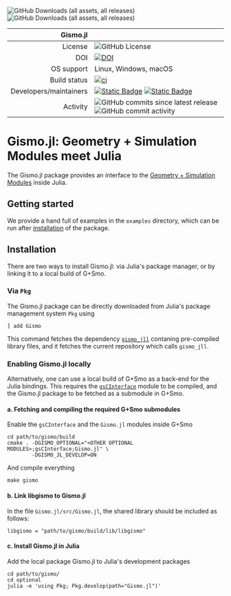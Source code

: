 ![GitHub Downloads (all assets, all releases)](https://img.shields.io/github/downloads/JuliaBinaryWrappers/gismo_jll.jl/total?label=Downloads%20(gismo_jll)&color=008A00)
![GitHub Downloads (all assets, all releases)](https://img.shields.io/github/downloads/gismo/Gismo.jl/total?label=Downloads%20(Gismo.jl)&color=008A00)

|Gismo.jl||
|--:|---|
|License|![GitHub License](https://img.shields.io/github/license/gismo/gismo?color=008A00)|
|DOI|[![DOI](https://zenodo.org/badge/DOI/10.5281/zenodo.15167668.svg)](https://doi.org/10.5281/zenodo.15167668)|
|OS support|Linux, Windows, macOS|
|Build status|[![ci](https://github.com/gismo/Gismo.jl/actions/workflows/CI.yml/badge.svg)](https://github.com/gismo/Gismo.jl/actions/workflows/ci.yml)|
|Developers/maintainers| [![Static Badge](https://img.shields.io/badge/@hverhelst-008A00)](https://github.com/hverhelst) [![Static Badge](https://img.shields.io/badge/@Albe21072000-008A00)](https://github.com/Albe21072000)|
|Activity|![GitHub commits since latest release](https://img.shields.io/github/commits-since/gismo/Gismo.jl/latest?color=008A00) ![GitHub commit activity](https://img.shields.io/github/commit-activity/m/gismo/Gismo.jl?color=008A00)|

# Gismo.jl: Geometry + Simulation Modules meet Julia
The Gismo.jl package provides an interface to the [Geometry + Simulation Modules](https://github.com/gismo/gismo) inside Julia.

## Getting started
We provide a hand full of examples in the `examples` directory, which can be run after [installation](#installation) of the package.

## Installation
There are two ways to install Gismo.jl: via Julia's package manager, or by linking it to a local build of G+Smo.

### Via `Pkg`
The Gismo.jl package can be directly downloaded from Julia's package management system `Pkg` using
```
] add Gismo
```
This command fetches the dependency [`gismo_jll`](https://github.com/JuliaBinaryWrappers/gismo_jll.jl) contaning pre-compiled library files, and it fetches the current repository which calls `gismo_jll`.

### Enabling Gismo.jl locally
Alternatively, one can use a local build of G+Smo as a back-end for the Julia bindings. This requires the [`gsCInterface`](https://github.com/gismo/gsCInterface) module to be compiled, and the Gismo.jl package to be fetched as a submodule in G+Smo.

#### a. Fetching and compiling the required G+Smo submodules
Enable the `gsCInterface` and the `Gismo.jl` modules inside G+Smo
```
cd path/to/gismo/build
cmake . -DGISMO_OPTIONAL="<OTHER OPTIONAL MODULES>;gsCInterface;Gismo.jl" \
        -DGISMO_JL_DEVELOP=ON
```
And compile everything
```
make gismo
```
#### b. Link libgismo to Gismo.jl
In the file `Gismo.jl/src/Gismo.jl`, the shared library should be included as follows:
```
libgismo = "path/to/gismo/build/lib/libgismo"
```

#### c. Install Gismo.jl in Julia
Add the local package Gismo.jl to Julia's development packages
```
cd path/to/gismo/
cd optional
julia -e 'using Pkg; Pkg.develop(path="Gismo.jl")'
```
